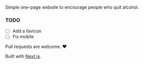 Simple one-page website to encourage people who quit alcohol.

### TODO
- [ ] Add a favicon
- [ ] Fix mobile

Pull requests are welcome. ❤️

Built with [Next.js](https://nextjs.org/).
